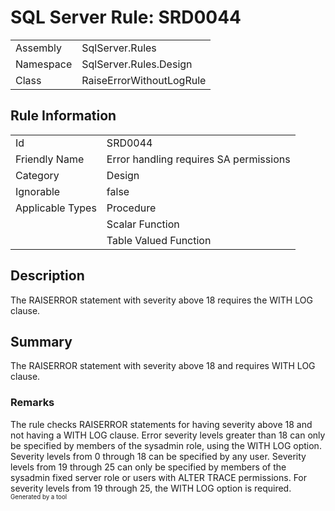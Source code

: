 # SQL Server Rule: SRD0044
  
|    |    |
|----|----|
| Assembly | SqlServer.Rules |
| Namespace | SqlServer.Rules.Design |
| Class | RaiseErrorWithoutLogRule |
  
## Rule Information
  
|    |    |
|----|----|
| Id | SRD0044 |
| Friendly Name | Error handling requires SA permissions |
| Category | Design |
| Ignorable | false |
| Applicable Types | Procedure  |
|   | Scalar Function |
|   | Table Valued Function |
  
## Description
  
The RAISERROR statement with severity above 18 requires the WITH LOG clause.
  
## Summary
  
The RAISERROR statement with severity above 18 and requires WITH LOG clause.
  
### Remarks
  
The rule checks RAISERROR statements for having severity above 18 and not having a 
<c>WITH LOG</c> clause. Error severity levels greater than 18 can only be specified by
members of the sysadmin role, using the WITH LOG option. Severity levels from 0 through 18
can be specified by any user. Severity levels from 19 through 25 can only be specified by
members of the sysadmin fixed server role or users with <c>ALTER TRACE</c> permissions.
For severity levels from 19 through 25, the <c>WITH LOG</c> option is required.  
<sub><sup>Generated by a tool</sup></sub>
